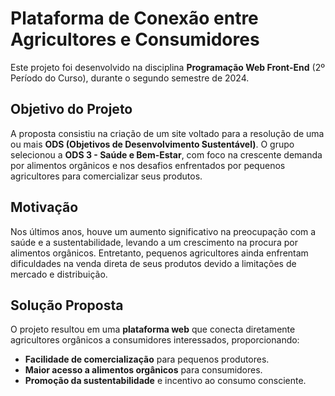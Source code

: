 # Plataforma de Conexão entre Agricultores e Consumidores

Este projeto foi desenvolvido na disciplina **Programação Web Front-End** (2º Período do Curso), durante o segundo semestre de 2024.

## Objetivo do Projeto

A proposta consistiu na criação de um site voltado para a resolução de uma ou mais **ODS (Objetivos de Desenvolvimento Sustentável)**. O grupo selecionou a **ODS 3 - Saúde e Bem-Estar**, com foco na crescente demanda por alimentos orgânicos e nos desafios enfrentados por pequenos agricultores para comercializar seus produtos.

## Motivação

Nos últimos anos, houve um aumento significativo na preocupação com a saúde e a sustentabilidade, levando a um crescimento na procura por alimentos orgânicos. Entretanto, pequenos agricultores ainda enfrentam dificuldades na venda direta de seus produtos devido a limitações de mercado e distribuição.

## Solução Proposta

O projeto resultou em uma **plataforma web** que conecta diretamente agricultores orgânicos a consumidores interessados, proporcionando:

- **Facilidade de comercialização** para pequenos produtores.
- **Maior acesso a alimentos orgânicos** para consumidores.
- **Promoção da sustentabilidade** e incentivo ao consumo consciente.
